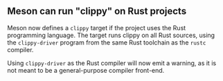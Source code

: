 ## Meson can run "clippy" on Rust projects

Meson now defines a `clippy` target if the project uses the Rust programming
language.  The target runs clippy on all Rust sources, using the `clippy-driver`
program from the same Rust toolchain as the `rustc` compiler.

Using `clippy-driver` as the Rust compiler will now emit a warning, as it
is not meant to be a general-purpose compiler front-end.
